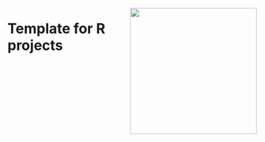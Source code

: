 <a href="https://www.islas.org.mx"><img src="https://www.islas.org.mx/img/logo.svg" align="right" width="256" /></a>

# Template for R projects

